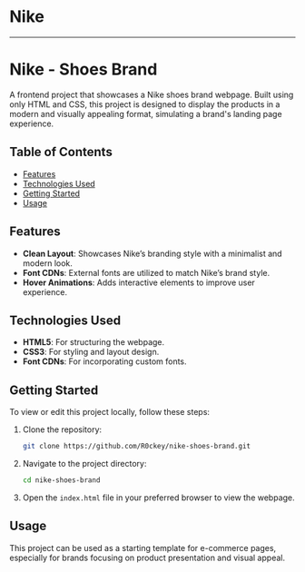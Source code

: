 # Nike
  ----

# Nike - Shoes Brand

A frontend project that showcases a Nike shoes brand webpage. Built using only HTML and CSS, this project is designed to display the products in a modern and visually appealing format, simulating a brand's landing page experience.

## Table of Contents

- [Features](#features)
- [Technologies Used](#technologies-used)
- [Getting Started](#getting-started)
- [Usage](#usage)


## Features

- **Clean Layout**: Showcases Nike’s branding style with a minimalist and modern look.
- **Font CDNs**: External fonts are utilized to match Nike’s brand style.
- **Hover Animations**: Adds interactive elements to improve user experience.

## Technologies Used

- **HTML5**: For structuring the webpage.
- **CSS3**: For styling and layout design.
- **Font CDNs**: For incorporating custom fonts.

## Getting Started

To view or edit this project locally, follow these steps:

1. Clone the repository:
   ```bash
   git clone https://github.com/R0ckey/nike-shoes-brand.git
   ```
2. Navigate to the project directory:
   ```bash
   cd nike-shoes-brand
   ```
3. Open the `index.html` file in your preferred browser to view the webpage.

## Usage

This project can be used as a starting template for e-commerce pages, especially for brands focusing on product presentation and visual appeal.
